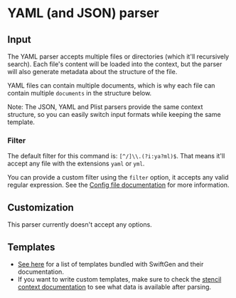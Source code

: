 # YAML (and JSON) parser

## Input

The YAML parser accepts multiple files or directories (which it'll recursively search). Each file's content will be loaded into the context, but the parser will also generate metadata about the structure of the file.

YAML files can contain multiple documents, which is why each file can contain multiple `documents` in the structure below.

Note: The JSON, YAML and Plist parsers provide the same context structure, so you can easily switch input formats while keeping the same template.

### Filter

The default filter for this command is: `[^/]\\.(?i:ya?ml)$`. That means it'll accept any file with the extensions `yaml` or `yml`.

You can provide a custom filter using the `filter` option, it accepts any valid regular expression. See the [Config file documentation](../ConfigFile.md) for more information.


## Customization

This parser currently doesn't accept any options.

## Templates

* [See here](../templates/yaml) for a list of templates bundled with SwiftGen and their documentation.
* If you want to write custom templates, make sure to check the [stencil context documentation](../SwiftGenKit%20Contexts/Yaml.md) to see what data is available after parsing.
